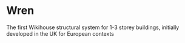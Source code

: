 # Wren
The first Wikihouse structural system for 1-3 storey buildings, initially developed in the UK for European contexts
